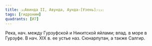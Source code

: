 ```yaml
---
title: ⒜Авинда II, Авунда, Аунда-[Узень]⒯⒵
tags: [гидроним]
quadrants: [И7]
---
```


Река, нач. между Гурзуфской и Никитской яйлами; впад. в море в Гурзуфе. В нач.
ХIХ в. ее устье наз. Сюнарпутан, а также Салгир.
